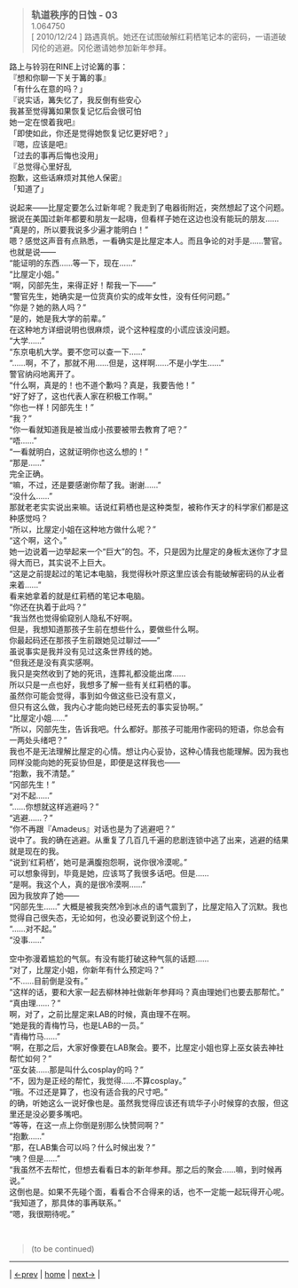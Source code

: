 > <big> **轨道秩序的日蚀 - 03** </big>  
> 1.064750  
> [ 2010/12/24 ] 路遇真帆。她还在试图破解红莉栖笔记本的密码，一语道破冈伦的逃避。冈伦邀请她参加新年参拜。  

路上与铃羽在RINE上讨论篝的事：  
『想和你聊一下关于篝的事』  
「有什么在意的吗？」  
『说实话，篝失忆了，我反倒有些安心  
 我甚至觉得篝如果恢复记忆后会很可怕  
 她一定在恨着我吧』  
「即使如此，你还是觉得她恢复记忆更好吧？」  
『嗯，应该是吧』  
「过去的事再后悔也没用」  
『总觉得心里好乱  
 抱歉，这些话麻烦对其他人保密』  
「知道了」  

说起来——比屋定要怎么过新年呢？我走到了电器街附近，突然想起了这个问题。据说在美国过新年都要和朋友一起嗨，但看样子她在这边也没有能玩的朋友……  
“真是的，所以要我说多少遍才能明白！”  
嗯？感觉这声音有点熟悉，一看确实是比屋定本人。而且争论的对手是……警官。也就是说——  
“能证明的东西……等一下，现在……”  
“比屋定小姐。”  
“啊，冈部先生，来得正好！帮我一下——”  
“警官先生，她确实是一位货真价实的成年女性，没有任何问题。”  
“你是？她的熟人吗？”  
“是的，她是我大学的前辈。”  
在这种地方详细说明也很麻烦，说个这种程度的小谎应该没问题。  
“大学……”  
“东京电机大学。要不您可以查一下……”  
“……啊，不了，那就不用……但是，这样啊……不是小学生……”  
警官纳闷地离开了。  
“什么啊，真是的！也不道个歉吗？真是，我要告他！”  
“好了好了，这也代表人家在积极工作啊。”  
“你也一样！冈部先生！”  
“我？”  
“你一看就知道我是被当成小孩要被带去教育了吧？”  
“唔……”  
“一看就明白，这就证明你也这么想的！”  
“那是……”  
完全正确。  
“嘛，不过，还是要感谢你帮了我。谢谢……”  
“没什么……”  
那就老老实实说出来嘛。话说红莉栖也是这种类型，被称作天才的科学家们都是这种感觉吗？  
“所以，比屋定小姐在这种地方做什么呢？”  
“这个啊，这个。”  
她一边说着一边举起来一个“巨大”的包。不，只是因为比屋定的身板太迷你了才显得大而已，其实说不上巨大。  
“这是之前提起过的笔记本电脑，我觉得秋叶原这里应该会有能破解密码的从业者来着……”  
看来她拿着的就是红莉栖的笔记本电脑。  
“你还在执着于此吗？”  
“我当然也觉得偷窥别人隐私不好啊。  
 但是，我想知道那孩子生前在想些什么，要做些什么啊。  
 你最起码还在那孩子生前跟她见过聊过——”  
虽说事实是我并没有见过这条世界线的她。  
“但我还是没有真实感啊。  
 我只是突然收到了她的死讯，连葬礼都没能出席……  
 所以只是一点也好，我想多了解一些有关红莉栖的事。  
 虽然你可能会觉得，事到如今做这些已没有意义，  
 但只有这么做，我内心才能向她已经死去的事实妥协啊。”  
“比屋定小姐……”  
“所以，冈部先生，告诉我吧。什么都好。那孩子可能用作密码的短语，你总会有一两处头绪吧？”  
我也不是无法理解比屋定的心情。想让内心妥协，这种心情我也能理解。因为我也同样没能向她的死妥协但是，即便是这样我也——  
“抱歉，我不清楚。”  
“冈部先生！”  
“对不起……”  
“……你想就这样逃避吗？”  
“逃避……？”  
“你不再跟『Amadeus』对话也是为了逃避吧？”  
说中了。我的确在逃避。从重复了几百几千遍的悲剧连锁中逃了出来，逃避的结果就是现在的我。  
“说到‘红莉栖’，她可是满腹抱怨啊，说你很冷漠呢。”  
可以想象得到，毕竟是她，应该骂了我很多话吧。但是……  
“是啊。我这个人，真的是很冷漠啊……”  
因为我放弃了她——  
“冈部先生……”
大概是被我突然冷到冰点的语气震到了，比屋定陷入了沉默。我也觉得自己很失态，无论如何，也没必要说到这个份上，  
“……对不起。”  
“没事……”  

空中弥漫着尴尬的气氛。有没有能打破这种气氛的话题……  
“对了，比屋定小姐，你新年有什么预定吗？”  
“不……目前倒是没有。”  
“这样的话，要和大家一起去柳林神社做新年参拜吗？真由理她们也要去那帮忙。”  
“真由理……？”  
啊，对了，之前比屋定来LAB的时候，真由理不在啊。  
“她是我的青梅竹马，也是LAB的一员。”  
“青梅竹马……”  
“啊，在那之后，大家好像要在LAB聚会。要不，比屋定小姐也穿上巫女装去神社帮忙如何？”  
“巫女装……那是叫什么cosplay的吗？”  
“不，因为是正经的帮忙，我觉得……不算cosplay。”  
“哦。不过还是算了，也没有适合我的尺寸吧。”  
的确，听她这么一说好像也是。虽然我觉得应该还有琉华子小时候穿的衣服，但这里还是没必要多嘴吧。  
“等等，在这一点上你倒是别那么快赞同啊？”  
“抱歉……”  
“那，在LAB集合可以吗？什么时候出发？”  
“咦？但是……”  
“我虽然不去帮忙，但想去看看日本的新年参拜。那之后的聚会……嘛，到时候再说。”  
这倒也是。如果不先碰个面，看看合不合得来的话，也不一定能一起玩得开心呢。  
“我知道了，那具体的事再联系。”  
“嗯，我很期待呢。”  


<br/>

> (to be continued)
---

| [←prev](./0064) | [home](../../) | [next→](./0066) |
